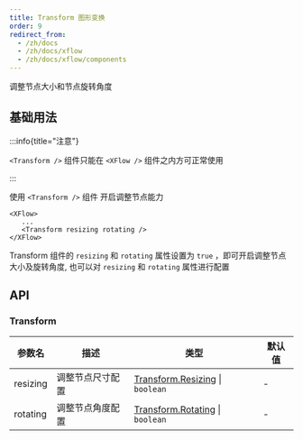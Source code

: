 ```yaml
---
title: Transform 图形变换
order: 9
redirect_from:
  - /zh/docs
  - /zh/docs/xflow
  - /zh/docs/xflow/components
---
```


调整节点大小和节点旋转角度

## 基础用法

:::info{title="注意"}

 `<Transform />` 组件只能在 `<XFlow />` 组件之内方可正常使用

:::

使用 `<Transform />` 组件 开启调整节点能力

```tsx
<XFlow>
   ...
   <Transform resizing rotating />
</XFlow>
```

Transform 组件的 `resizing` 和 `rotating` 属性设置为 `true` ，即可开启调整节点大小及旋转角度, 也可以对 `resizing` 和 `rotating` 属性进行配置

<code id="xflow-components-transform" src="@/src/xflow/components/transform/index.tsx"></code>

## API

### Transform

| 参数名 | 描述 | 类型 | 默认值 |
|--------|------|------|-------|
|resizing|调整节点尺寸配置| [Transform.Resizing](/tutorial/plugins/transform#调整尺寸) \| `boolean` | - |
|rotating|调整节点角度配置| [Transform.Rotating](/tutorial/plugins/transform#调整角度) \| `boolean` | - |

